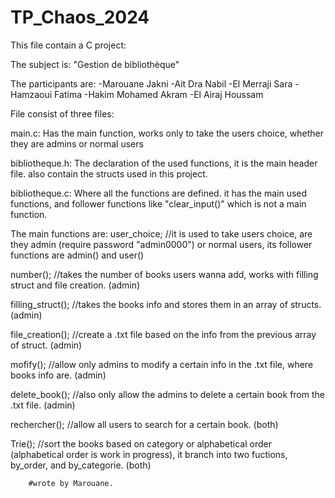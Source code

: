 # TP_Chaos_2024

This file contain a C project:

The subject is: "Gestion de bibliothèque"

The participants are:
	-Marouane Jakni
	-Ait Dra Nabil
	-El Merraji Sara
	-Hamzaoui Fatima
	-Hakim Mohamed Akram
	-El Airaj Houssam

File consist of three files:

main.c:
Has the main function, works only to take the users choice, whether they are admins or normal users

bibliotheque.h:
The declaration of the used functions, it is the main header file.
also contain the structs used in this project.

bibliotheque.c:
Where all the functions are defined.
it has the main used functions, and follower functions like "clear_input()" which is not a main function.

The main functions are:
user_choice; //it is used to take users choice, are they admin (require password "admin0000") or normal users, 
its follower functions are admin() and user()

number(); //takes the number of books users wanna add, works with filling struct and file creation. (admin)

filling_struct(); //takes the books info and stores them in an array of structs. (admin)

file_creation(); //create a .txt file based on the info from the previous array of struct. (admin)

mofify(); //allow only admins to modify a certain info in the .txt file, where books info are. (admin)

delete_book(); //also only allow the admins to delete a certain book from the .txt file. (admin)

rechercher(); //allow all users to search for a certain book. (both)

Trie(); //sort the books based on category or alphabetical order (alphabetical order is work in progress), 
it branch into two fuctions, by_order, and by_categorie. (both)

		#wrote by Marouane.

